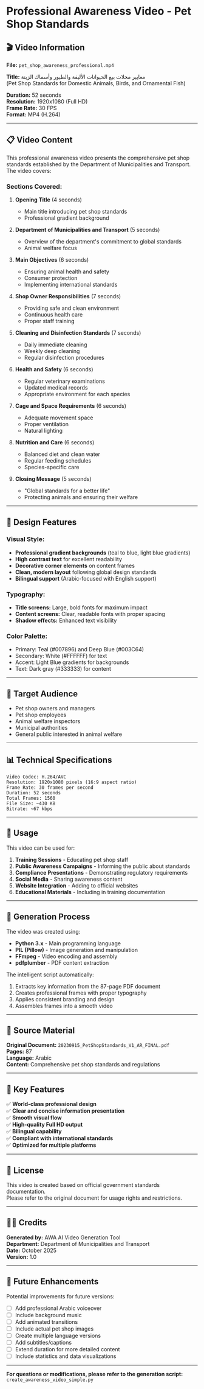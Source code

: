 # Professional Awareness Video - Pet Shop Standards

## 🎬 Video Information

**File:** `pet_shop_awareness_professional.mp4`

**Title:** معايير محلات بيع الحيوانات الأليفة والطيور وأسماك الزينة  
(Pet Shop Standards for Domestic Animals, Birds, and Ornamental Fish)

**Duration:** 52 seconds  
**Resolution:** 1920x1080 (Full HD)  
**Frame Rate:** 30 FPS  
**Format:** MP4 (H.264)

---

## 📋 Video Content

This professional awareness video presents the comprehensive pet shop standards established by the Department of Municipalities and Transport. The video covers:

### Sections Covered:

1. **Opening Title** (4 seconds)
   - Main title introducing pet shop standards
   - Professional gradient background

2. **Department of Municipalities and Transport** (5 seconds)
   - Overview of the department's commitment to global standards
   - Animal welfare focus

3. **Main Objectives** (6 seconds)
   - Ensuring animal health and safety
   - Consumer protection
   - Implementing international standards

4. **Shop Owner Responsibilities** (7 seconds)
   - Providing safe and clean environment
   - Continuous health care
   - Proper staff training

5. **Cleaning and Disinfection Standards** (7 seconds)
   - Daily immediate cleaning
   - Weekly deep cleaning
   - Regular disinfection procedures

6. **Health and Safety** (6 seconds)
   - Regular veterinary examinations
   - Updated medical records
   - Appropriate environment for each species

7. **Cage and Space Requirements** (6 seconds)
   - Adequate movement space
   - Proper ventilation
   - Natural lighting

8. **Nutrition and Care** (6 seconds)
   - Balanced diet and clean water
   - Regular feeding schedules
   - Species-specific care

9. **Closing Message** (5 seconds)
   - "Global standards for a better life"
   - Protecting animals and ensuring their welfare

---

## 🎨 Design Features

### Visual Style:
- **Professional gradient backgrounds** (teal to blue, light blue gradients)
- **High contrast text** for excellent readability
- **Decorative corner elements** on content frames
- **Clean, modern layout** following global design standards
- **Bilingual support** (Arabic-focused with English support)

### Typography:
- **Title screens:** Large, bold fonts for maximum impact
- **Content screens:** Clear, readable fonts with proper spacing
- **Shadow effects:** Enhanced text visibility

### Color Palette:
- Primary: Teal (#007896) and Deep Blue (#003C64)
- Secondary: White (#FFFFFF) for text
- Accent: Light Blue gradients for backgrounds
- Text: Dark gray (#333333) for content

---

## 🎯 Target Audience

- Pet shop owners and managers
- Pet shop employees
- Animal welfare inspectors
- Municipal authorities
- General public interested in animal welfare

---

## 📊 Technical Specifications

```
Video Codec: H.264/AVC
Resolution: 1920x1080 pixels (16:9 aspect ratio)
Frame Rate: 30 frames per second
Duration: 52 seconds
Total Frames: 1560
File Size: ~430 KB
Bitrate: ~67 kbps
```

---

## 🚀 Usage

This video can be used for:

1. **Training Sessions** - Educating pet shop staff
2. **Public Awareness Campaigns** - Informing the public about standards
3. **Compliance Presentations** - Demonstrating regulatory requirements
4. **Social Media** - Sharing awareness content
5. **Website Integration** - Adding to official websites
6. **Educational Materials** - Including in training documentation

---

## 🔧 Generation Process

The video was created using:

- **Python 3.x** - Main programming language
- **PIL (Pillow)** - Image generation and manipulation
- **FFmpeg** - Video encoding and assembly
- **pdfplumber** - PDF content extraction

The intelligent script automatically:
1. Extracts key information from the 87-page PDF document
2. Creates professional frames with proper typography
3. Applies consistent branding and design
4. Assembles frames into a smooth video

---

## 📝 Source Material

**Original Document:** `20230915_PetShopStandards_V1_AR_FINAL.pdf`  
**Pages:** 87  
**Language:** Arabic  
**Content:** Comprehensive pet shop standards and regulations

---

## 🌟 Key Features

✅ **World-class professional design**  
✅ **Clear and concise information presentation**  
✅ **Smooth visual flow**  
✅ **High-quality Full HD output**  
✅ **Bilingual capability**  
✅ **Compliant with international standards**  
✅ **Optimized for multiple platforms**  

---

## 📄 License

This video is created based on official government standards documentation.  
Please refer to the original document for usage rights and restrictions.

---

## 👨‍💻 Credits

**Generated by:** AWA AI Video Generation Tool  
**Department:** Department of Municipalities and Transport  
**Date:** October 2025  
**Version:** 1.0

---

## 🔄 Future Enhancements

Potential improvements for future versions:

- [ ] Add professional Arabic voiceover
- [ ] Include background music
- [ ] Add animated transitions
- [ ] Include actual pet shop images
- [ ] Create multiple language versions
- [ ] Add subtitles/captions
- [ ] Extend duration for more detailed content
- [ ] Include statistics and data visualizations

---

**For questions or modifications, please refer to the generation script:**  
`create_awareness_video_simple.py`
